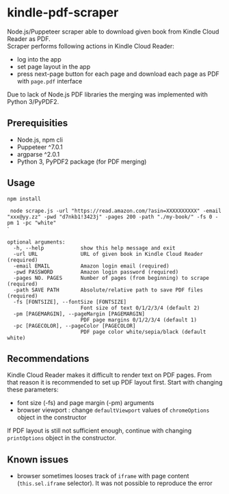 # kindle-pdf-scraper
Node.js/Puppeteer scraper able to download given book from Kindle Cloud Reader as PDF.  
Scraper performs following actions in Kindle Cloud Reader:
- log into the app
- set page layout in the app
- press next-page button for each page and download each page as PDF with `page.pdf` interface  

Due to lack of Node.js PDF libraries the merging was implemented with Python 3/PyPDF2.

## Prerequisities
- Node.js, npm cli
- Puppeteer ^7.0.1
- argparse ^2.0.1
- Python 3, PyPDF2 package (for PDF merging)


## Usage
`npm install`  

`
node scrape.js -url "https://read.amazon.com/?asin=XXXXXXXXXX" -email "xxx@yy.zz" -pwd "d7nkb1!3423j" -pages 200 -path "./my-book/" -fs 0 -pm 1 -pc "white"`  
`
```
optional arguments:  
  -h, --help            show this help message and exit
  -url URL              URL of given book in Kindle Cloud Reader (required)
  -email EMAIL          Amazon login email (required)
  -pwd PASSWORD         Amazon login password (required)
  -pages NO. PAGES      Number of pages (from beginning) to scrape (required)
  -path SAVE PATH       Absolute/relative path to save PDF files (required)
  -fs [FONTSIZE], --fontSize [FONTSIZE]
                        Font size of text 0/1/2/3/4 (default 2)
  -pm [PAGEMARGIN], --pageMargin [PAGEMARGIN]
                        PDF page margins 0/1/2/3/4 (default 1)
  -pc [PAGECOLOR], --pageColor [PAGECOLOR]
                        PDF page color white/sepia/black (default white)
 ```
 
 ## Recommendations
 Kindle Cloud Reader makes it difficult to render text on PDF pages. From that reason it is recommended to set up PDF layout first. Start with changing these parameters:
 - font size (-fs) and page margin (-pm) arguments
 - browser viewport : change `defaultViewport` values of `chromeOptions` object in the constructor  
 
 If PDF layout is still not sufficient enough, continue with changing `printOptions` object in the constructor.  
 
 ## Known issues
 - browser sometimes looses track of `iframe` with page content (`this.sel.iframe` selector). It was not possible to reproduce the error
